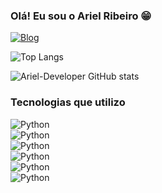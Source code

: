 ### Olá! Eu sou o Ariel Ribeiro 😁

[![Blog](https://img.shields.io/badge/Gmail-D14836?style=for-the-badge&logo=gmail&logoColor=white)](https://mail.google.com/mail/u/0/#inbox)

![Top Langs](https://github-readme-stats.vercel.app/api/top-langs/?username=Ariel-Developer&layout=compact)

![Ariel-Developer GitHub stats](https://github-readme-stats.vercel.app/api?username=Ariel-Developer&show_icons=true&theme=radical)

### Tecnologias que utilizo


<div style="display: inline_block">
    <img align="center" alt="Python" src="https://img.shields.io/badge/Python-3776AB?style=for-the-badge&logo=python&logoColor=white" />
    </img>
</div>

<div style="display: inline_block">
    <img align="center" alt="Python" src="https://img.shields.io/badge/MySQL-005C84?style=for-the-badge&logo=mysql&logoColor=white" />
    </img>
</div>

<div style="display: inline_block">
    <img align="center" alt="Python" src="https://img.shields.io/badge/SQLite-07405E?style=for-the-badge&logo=sqlite&logoColor=white" />
    </img>
</div>


<div style="display: inline_block">
    <img align="center" alt="Python" src="https://img.shields.io/badge/Flask-000000?style=for-the-badge&logo=flask&logoColor=white" />
    </img>
</div>
<div style="display: inline_block">
    <img align="center" alt="Python" src="https://img.shields.io/badge/PyCharm-000000.svg?&style=for-the-badge&logo=PyCharm&logoColor=white" />
    </img>
</div>
<div style="display: inline_block">
    <img align="center" alt="Python" src="https://img.shields.io/badge/Microsoft_Office-D83B01?style=for-the-badge&logo=microsoft-office&logoColor=white" />
    </img>
</div>
